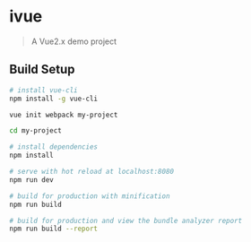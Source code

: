 # ivue

> A Vue2.x demo project

## Build Setup

``` bash
# install vue-cli
npm install -g vue-cli

vue init webpack my-project

cd my-project

# install dependencies
npm install

# serve with hot reload at localhost:8080
npm run dev

# build for production with minification
npm run build

# build for production and view the bundle analyzer report
npm run build --report
```